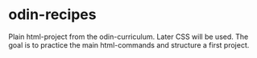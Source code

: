 # odin-recipes
Plain html-project from the odin-curriculum. Later CSS will be used.
The goal is to practice the main html-commands and structure a first
project.
